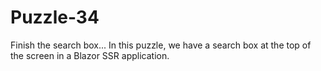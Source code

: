 # Puzzle-34
Finish the search box...  In this puzzle, we have a search box at the top of the screen in a Blazor SSR application.  
